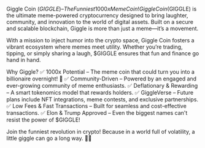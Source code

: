 Giggle Coin ($GIGGLE) – The Funniest 1000x Meme Coin!
Giggle Coin ($GIGGLE) is the ultimate meme-powered cryptocurrency designed to bring laughter, community, and innovation to the world of digital assets. Built on a secure and scalable blockchain, Giggle is more than just a meme—it’s a movement.

With a mission to inject humor into the crypto space, Giggle Coin fosters a vibrant ecosystem where memes meet utility. Whether you’re trading, tipping, or simply sharing a laugh, $GIGGLE ensures that fun and finance go hand in hand.

Why Giggle?
✅ 1000x Potential – The meme coin that could turn you into a billionaire overnight! 🚀
✅ Community-Driven – Powered by an engaged and ever-growing community of meme enthusiasts.
✅ Deflationary & Rewarding – A smart tokenomics model that rewards holders.
✅ GiggleVerse – Future plans include NFT integrations, meme contests, and exclusive partnerships.
✅ Low Fees & Fast Transactions – Built for seamless and cost-effective transactions.
✅ Elon & Trump Approved – Even the biggest names can't resist the power of $GIGGLE!

Join the funniest revolution in crypto! Because in a world full of volatility, a little giggle can go a long way. 🚀😆
